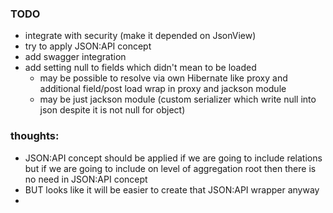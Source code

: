 

### TODO
- integrate with security (make it depended on JsonView)
- try to apply JSON:API concept
- add swagger integration
- add setting null to fields which didn't mean to be loaded 
  - may be possible to resolve via own Hibernate like proxy and additional field/post load wrap in proxy and jackson module
  - may be just jackson module (custom serializer which write null into json despite it is not null for object)

### thoughts:
 - JSON:API concept should be applied if we are going to include relations but if we are going to include on level of
aggregation root then there is no need in JSON:API concept 
 - BUT looks like it will be easier to create that JSON:API wrapper anyway
 - 

